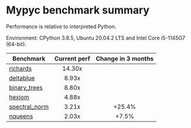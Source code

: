 # Mypyc benchmark summary

Performance is relative to interpreted Python.

Environment: CPython 3.8.5, Ubuntu 20.04.2 LTS and Intel Core i5-1145G7 (64-bit).

| Benchmark | Current perf | Change in 3 months |
| --- | :---: | :---: |
| [richards](benchmarks/richards.md) | 14.30x |  |
| [deltablue](benchmarks/deltablue.md) | 8.93x |  |
| [binary_trees](benchmarks/binary_trees.md) | 8.80x |  |
| [hexiom](benchmarks/hexiom.md) | 4.88x |  |
| [spectral_norm](benchmarks/spectral_norm.md) | 3.21x | +25.4% |
| [nqueens](benchmarks/nqueens.md) | 2.03x | +7.5% |
